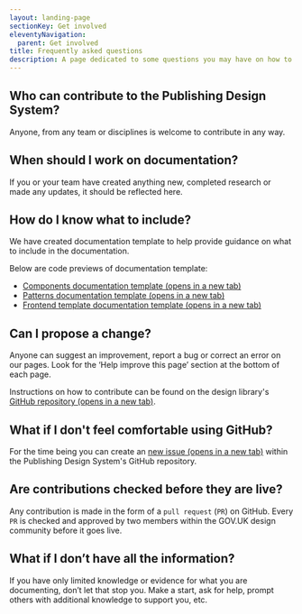 ```yaml
---
layout: landing-page
sectionKey: Get involved
eleventyNavigation:
  parent: Get involved
title: Frequently asked questions
description: A page dedicated to some questions you may have on how to get involved.
---
```

## Who can contribute to the Publishing Design System?
Anyone, from any team or disciplines is welcome to contribute in any way.

## When should I work on documentation?
If you or your team have created anything new, completed research or made any updates, it should be reflected here.

## How do I know what to include?
We have created documentation template to help provide guidance on what to include in the documentation.

<p class="govuk-body">Below are code previews of documentation template:</p>
<ul class="govuk-list">
  <li>
    <a class="govuk-link" href="https://github.com/nnagewad/DesignLibrary/blob/main/docs/components/*components-documentation-template.md?plain=1" rel="noopener noreferrer" target="_blank">Components documentation template (opens in a new tab)</a>
  </li>
  <li>
    <a class="govuk-link" href="https://github.com/nnagewad/DesignLibrary/blob/main/docs/patterns/*patterns-documentation-template.md?plain=1" rel="noopener noreferrer" target="_blank">Patterns documentation template (opens in a new tab)</a>
  </li>
  <li>
    <a class="govuk-link" href="https://github.com/nnagewad/DesignLibrary/blob/main/docs/frontend-templates/*frontend-template-documentation-template.md?plain=1" rel="noopener noreferrer" target="_blank">Frontend template documentation template (opens in a new tab)</a>
  </li>
</ul>

## Can I propose a change?
Anyone can suggest an improvement, report a bug or correct an error on our pages. Look for the ‘Help improve this page’ section at the bottom of each page.

Instructions on how to contribute can be found on the design library's <a class="govuk-link" href="https://github.com/nnagewad/DesignLibrary?tab=readme-ov-file#how-to-contribute" rel="noopener noreferrer" target="_blank">GitHub repository (opens in a new tab)</a>.

## What if I don't feel comfortable using GitHub?
For the time being you can create an <a class="govuk-link" href="https://github.com/nnagewad/DesignLibrary/issues" rel="noopener noreferrer" target="_blank">new issue (opens in a new tab)</a> within the Publishing Design System's GitHub repository.

## Are contributions checked before they are live?
Any contribution is made in the form of a `pull request` (`PR`) on GitHub. Every `PR` is checked and approved by two members within the GOV.UK design community before it goes live. 

## What if I don’t have all the information?
If you have only limited knowledge or evidence for what you are documenting, don’t let that stop you. Make a start, ask for help, prompt others with additional knowledge to support you, etc.
